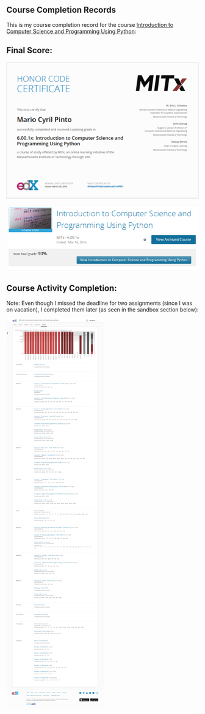 
## Course Completion Records

This is my course completion record for the course [Introduction to Computer Science and Programming Using Python](https://www.edx.org/course/introduction-computer-science-mitx-6-00-1x-6):

## Final Score:

![Introduction to CS and Programming Using Python - Final Score](Images/Course_Completion.png)

![Introduction to CS and Programming Using Python - Course Completion Notice](Images/Course_Completion_Notice.png)

## Course Activity Completion:

Note: Even though I missed the deadline for two assignments (since I was on vacation), I completed them later (as seen in the sandbox section below):  

![Introduction to CS and Programming Using Python - Course Activity Completion](Images/Course_Activity_Completion.png)


